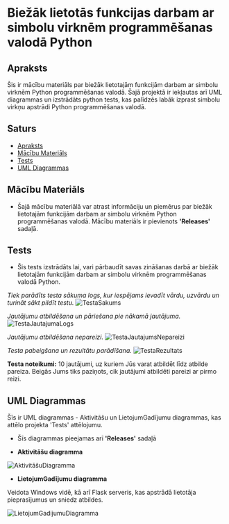 # Biežāk lietotās funkcijas darbam ar simbolu virknēm programmēšanas valodā Python

## Apraksts
Šis ir mācību materiāls par biežāk lietotajām funkcijām darbam ar simbolu virknēm Python programmēšanas valodā. Šajā projektā ir iekļautas arī UML diagrammas un izstrādāts python tests, kas palīdzēs labāk izprast simbolu virkņu apstrādi Python programmēšanas valodā.

## Saturs
- [Apraksts](#apraksts)
- [Mācību Materiāls](#macibu-materials)
- [Tests](#tests)
- [UML Diagrammas](#uml-diagrammas)

## Mācību Materiāls
 - Šajā mācību materiālā var atrast informāciju un piemērus par biežāk lietotajām funkcijām darbam ar simbolu virknēm Python programmēšanas valodā. Mācību materiāls ir pievienots **'Releases'** sadaļā.

## Tests
 - Šis tests izstrādāts lai, vari pārbaudīt savas zināšanas darbā ar biežāk lietotajām funkcijām darbam ar simbolu virknēm programmēšanas valodā Python.

_Tiek parādīts testa sākuma logs, kur iespējams ievadīt vārdu, uzvārdu un turināt sākt pildīt testu._
![TestaSakums](https://i.postimg.cc/tCWwm3Gw/111111111111111111.png)

_Jautājumu atbildēšana un pāriešana pie nākamā jautājuma._
![TestaJautajumaLogs](https://i.postimg.cc/tgYkhQ33/222222222222222222.png)

_Jautājumu atbildēšana nepareizi._
![TestaJautajumsNepareizi](https://i.postimg.cc/nr4g6jhY/22222222222222222.png)

_Testa pabeigšana un rezultātu parādīšana._
![TestaRezultats](https://i.postimg.cc/sfHhh6fz/3333333333333333333333.png)

**Testa noteikumi:** 10 jautājumi, uz kuriem Jūs varat atbildēt līdz atbilde pareiza. Beigās Jums tiks paziņots, cik jautājumi atbildēti pareizi ar pirmo reizi. 

## UML Diagrammas
Šīs ir UML diagrammas - Aktivitāšu un LietojumGadījumu diagrammas, kas attēlo projekta 'Tests' attēlojumu.
 - Šīs diagrammas pieejamas arī **'Releases'** sadaļā

 - **Aktivitāšu diagramma**

![AktivitāšuDiagramma](https://github.com/EdmundsZaneribs/Funkcijas_darbam_ar_simbolu_virknem_Python/assets/165994174/f9fddb57-5111-4a8a-a5b1-21e76044a76e)


 - **LietojumGadījumu diagramma**
   
Veidota Windows vidē, kā arī Flask serveris, kas apstrādā lietotāja pieprasījumus un sniedz atbildes.

![LietojumGadijumuDiagramma](https://github.com/EdmundsZaneribs/Funkcijas_darbam_ar_simbolu_virknem_Python/assets/165994174/b44132b6-dde0-4dbc-a1d1-00eb907f1910)
